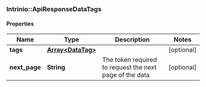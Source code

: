 ### Intrinio::ApiResponseDataTags

#### Properties
Name | Type | Description | Notes
------------ | ------------- | ------------- | -------------
**tags** | [**Array&lt;DataTag&gt;**](DataTag.md) |  | [optional] 
**next_page** | **String** | The token required to request the next page of the data | [optional] 


